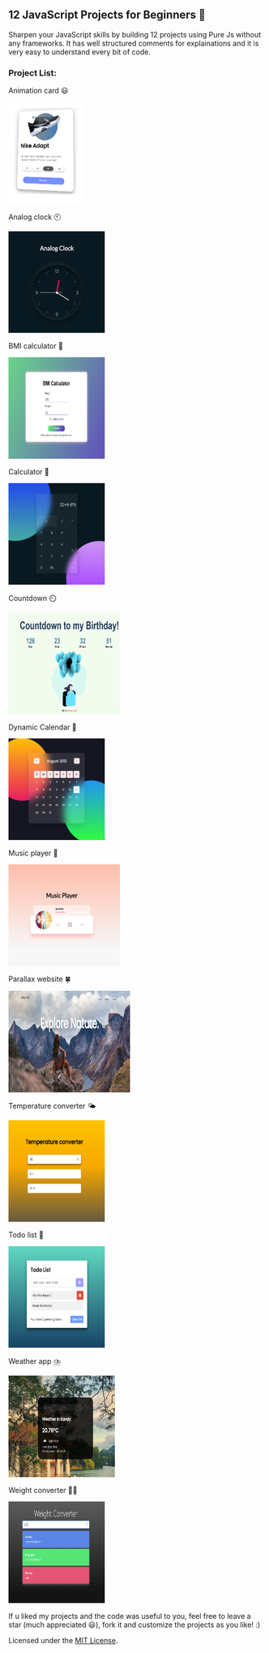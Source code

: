 ## 12 JavaScript Projects for Beginners 🚀

Sharpen your JavaScript skills by building 12 projects using Pure Js without any frameworks.
It has well structured comments for explainations and it is very easy to understand every bit of code.

### Project List:

<p> Animation card 😃</p>
<img src="./Assets/cardanimation.png" width="150px" height="200" alt="3d-card">
<br>

<p> Analog clock 🕙</p>
<img src="./Assets/analogclock.PNG" width="190px" height="200" alt="3d-card">
<br>

<p>BMI calculator 📲</p>
<img src="./Assets/bmicalc.PNG" width="190px" height="200" alt="3d-card">
<br>

<p> Calculator 📱</p>
<img src="./Assets/calc.PNG" width="190px" height="200" alt="3d-card">
<br>

<p> Countdown ⏲️</p>
<img src="./Assets/countdown.PNG" width="220px" height="200" alt="3d-card">
<br>

<p> Dynamic Calendar 📅</p>
<img src="./Assets/calendar.PNG" width="190px" height="200" alt="3d-card">
<br>

<p> Music player 🎵</p>
<img src="./Assets/musicplayer.PNG" width="220px" height="200" alt="3d-card">
<br>

<p> Parallax website 🍀</p>
<img src="./Assets/parallax.PNG" width="240px" height="200" alt="3d-card">
<br>

<p> Temperature converter 🌤️</p>
<img src="./Assets/temperature.PNG" width="190px" height="200" alt="3d-card">
<br>

<p>Todo list 📖</p>
<img src="./Assets/todo.png" width="190px" height="200" alt="3d-card">
<br>

<p> Weather app ⛈️</p>
<img src="./Assets/weather.PNG" width="210px" height="200" alt="3d-card">
<br>

<p>  Weight converter 🙇‍♂️</p>
<img src="./Assets/weight.PNG" width="190px" height="200" alt="3d-card">
<br>

If u liked my projects and the code was useful to you,
feel free to leave a star (much appreciated 😃), fork it and customize the projects as you like! :)

Licensed under the [MIT License](LICENSE).
